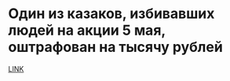 # Один из казаков, избивавших людей на акции 5 мая, оштрафован на тысячу рублей



[LINK](https://varlamov.ru/2920307.html)